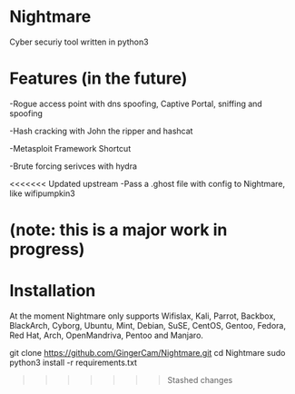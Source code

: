 # Nightmare
 Cyber securiy tool written in python3

 # Features (in the future)
-Rogue access point with dns spoofing, Captive Portal, sniffing and spoofing

-Hash cracking with John the ripper and hashcat

-Metasploit Framework Shortcut

-Brute forcing serivces with hydra

<<<<<<< Updated upstream
-Pass a .ghost file with config to Nightmare, like wifipumpkin3 

(note: this is a major work in progress)
=======
# Installation

At the moment Nightmare only supports Wifislax, Kali, Parrot, Backbox, BlackArch, Cyborg, Ubuntu, Mint, Debian, SuSE, CentOS, Gentoo, Fedora, Red Hat, Arch, OpenMandriva, Pentoo and Manjaro.

git clone https://github.com/GingerCam/Nightmare.git
cd Nightmare
sudo python3 install -r requirements.txt
>>>>>>> Stashed changes
